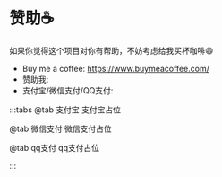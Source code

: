 # 赞助☕️
如果你觉得这个项目对你有帮助，不妨考虑给我买杯咖啡😄
- Buy me a coffee: https://www.buymeacoffee.com/
- 赞助我:
- 支付宝/微信支付/QQ支付:

:::tabs @tab 支付宝
支付宝占位

@tab 微信支付
微信支付占位

@tab qq支付
qq支付占位

:::
